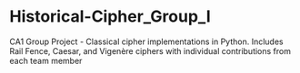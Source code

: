 # Historical-Cipher_Group_I
CA1 Group Project - Classical cipher implementations in Python. Includes Rail Fence, Caesar, and Vigenère ciphers with individual contributions from each team member
